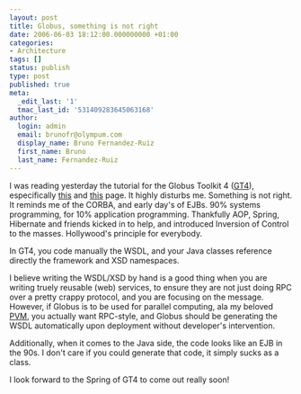 ```yaml
---
layout: post
title: Globus, something is not right
date: 2006-06-03 18:12:00.000000000 +01:00
categories:
- Architecture
tags: []
status: publish
type: post
published: true
meta:
  _edit_last: '1'
  tmac_last_id: '531409283645063168'
author:
  login: admin
  email: brunofr@olympum.com
  display_name: Bruno Fernandez-Ruiz
  first_name: Bruno
  last_name: Fernandez-Ruiz
---
```


I was reading yesterday the tutorial for the Globus Toolkit 4 (<a href="http://www.globus.org/toolkit/">GT4</a>), especifically <a href="http://gdp.globus.org/gt4-tutorial/multiplehtml/ch03s01.html">this</a> and <a href="http://gdp.globus.org/gt4-tutorial/multiplehtml/ch03s02.html">this</a> page. It highly disturbs me. Something is not right. It reminds me of the CORBA, and early day's of EJBs. 90% systems programming, for 10% application programming. Thankfully AOP, Spring, Hibernate and friends kicked in to help, and introduced Inversion of Control to the masses. Hollywood's principle for everybody.

<p>In GT4, you code manually the WSDL, and your Java classes reference directly the framework and XSD namespaces.</p>
<p>I believe writing the WSDL/XSD by hand is a good thing when you are writing truely reusable (web) services, to ensure they are not just doing RPC over a pretty crappy protocol, and you are focusing on the message. However, if Globus is to be used for parallel computing, ala my beloved <a href="http://www.csm.ornl.gov/pvm/">PVM</a>, you actually want RPC-style, and Globus should be generating the WSDL automatically upon deployment without developer's intervention.</p>
<p>Additionally, when it comes to the Java side, the code looks like an EJB in the 90s. I don't care if you could generate that code, it simply sucks as a class.</p>
<p>I look forward to the Spring of GT4 to come out really soon!</p>
